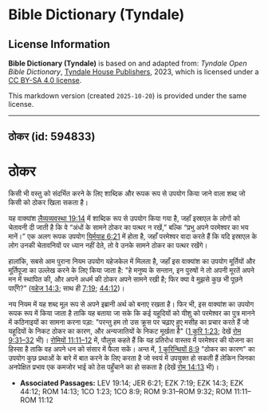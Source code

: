 # Bible Dictionary (Tyndale)

## License Information

**Bible Dictionary (Tyndale)** is based on and adapted from: _Tyndale Open Bible Dictionary_, [Tyndale House Publishers](https://tyndaleopenresources.com/), 2023, which is licensed under a [CC BY-SA 4.0 license](https://creativecommons.org/licenses/by-sa/4.0/legalcode.en).

This markdown version (created `2025-10-20`) is provided under the same license.



--------------------------------

## ठोकर (id: 594833)

ठोकर
====

किसी भी वस्तु को संदर्भित करने के लिए शाब्दिक और रूपक रूप से उपयोग किया जाने वाला शब्द जो किसी को ठोकर खिला सकता है।

यह वाक्यांश [लैव्यव्यवस्था 19:14](https://ref.ly/Lev19:14) में शाब्दिक रूप से उपयोग किया गया है, जहाँ इस्राएल के लोगों को चेतावनी दी जाती है कि वे “अंधों के सामने ठोकर का पत्थर न रखें,” बल्कि “प्रभु अपने परमेश्वर का भय मानें।” एक अलग रूपक उपयोग [यिर्मयाह 6:21](https://ref.ly/Jer6:21) में होता है, जहाँ परमेश्वर वादा करते हैं कि यदि इस्राएल के लोग उनकी चेतावनियों पर ध्यान नहीं देते, तो वे उनके सामने ठोकर का पत्थर रखेंगे।

हालांकि, सबसे आम पुराना नियम उपयोग यहेजकेल में मिलता है, जहाँ इस वाक्यांश का उपयोग मूर्तियों और मूर्तिपूजा का उल्लेख करने के लिए किया जाता है: "हे मनुष्य के सन्तान, इन पुरुषों ने तो अपनी मूरतें अपने मन में स्थापित की, और अपने अधर्म की ठोकर अपने सामने रखी है; फिर क्या वे मुझसे कुछ भी पूछने पाएँगे?” ([यहेज 14:3](https://ref.ly/Ezek14:3); साथ ही [7:19](https://ref.ly/Ezek7:19); [44:12](https://ref.ly/Ezek44:12))।

नय नियम में यह शब्द मूल रूप से अपने इब्रानी अर्थ को बनाए रखता है। फिर भी, इस वाक्यांश का उपयोग रूपक रूप में किया जाता है ताकि यह बताया जा सके कि कई यहूदियों को यीशु को परमेश्वर का पुत्र मानने में कठिनाइयों का सामना करना पड़ा: "परन्तु हम तो उस क्रूस पर चढ़ाए हुए मसीह का प्रचार करते हैं जो यहूदियों के निकट ठोकर का कारण, और अन्यजातियों के निकट मूर्खता है" ([1 कुरि 1:23](https://ref.ly/1Cor1:23); देखें [रोम 9:31–32](https://ref.ly/Rom9:31-Rom9:32) भी)। [रोमियों 11:11–12](https://ref.ly/Rom11:11-Rom11:12) में, पौलुस कहते हैं कि यह प्रतिरोध वास्तव में परमेश्वर की योजना का हिस्सा है ताकि वह अपने धन को संसार में फैला सकें। अन्त में, [1 कुरिन्थियों 8:9](https://ref.ly/1Cor8:9) "ठोकर का कारण" का उपयोग कुछ प्रथाओं के बारे में बात करने के लिए करता है जो स्वयं में उपयुक्त हो सकती हैं लेकिन जिनका अनपेक्षित प्रभाव एक कमजोर भाई को ठेस पहुँचाने का हो सकता है (देखें [रोम 14:13](https://ref.ly/Rom14:13) भी)।

* **Associated Passages:** LEV 19:14; JER 6:21; EZK 7:19; EZK 14:3; EZK 44:12; ROM 14:13; 1CO 1:23; 1CO 8:9; ROM 9:31–ROM 9:32; ROM 11:11–ROM 11:12

